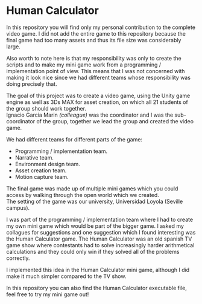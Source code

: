 # Human Calculator

In this repository you will find only my personal contribution to the complete video game. I did not add the entire game to this repository because the final game had too many assets and thus its file size was considerably large.

Also worth to note here is that my responsibility was only to create the scripts and to make my mini game work from a programming / implementation point of view. This means that I was not concerned with making it look nice since we had different teams whose responsibility was doing precisely that.

The goal of this project was to create a video game, using the Unity game engine as well as 3Ds MAX for asset creation, on which all 21 students of the group should work together. <br>
Ignacio Garcia Marin _(colleague)_ was the coordinator and I was the sub-coordinator of the group, together we lead the group and created the video game.

We had different teams for different parts of the game:
- Programming / implementation team.
- Narrative team.
- Environment design team.
- Asset creation team.
- Motion capture team.

The final game was made up of multiple mini games which you could access by walking through the open world which we created. <br>
The setting of the game was our university, Universidad Loyola (Seville campus).

I was part of the programming / implementation team where I had to create my own mini game which would be part of the bigger game. I asked my collagues for suggestions and one suggestion which I found interesting was the Human Calculator game. The Human Calculator was an old spanish TV game show where contestants had to solve increasingly harder arithmetical calculations and they could only win if they solved all of the problems correctly. <br>

I implemented this idea in the Human Calculator mini game, although I did make it much simpler compared to the TV show.

In this repository you can also find the Human Calculator executable file, feel free to try my mini game out!
